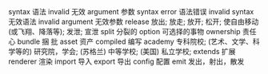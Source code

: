 syntax 语法
invalid 无效
argument 参数
syntax error 语法错误
invalid syntax 无效语法
invalid argument 无效参数
release 放出; 放走; 放开; 松开; 使自由移动(或飞翔、降落等); 发泄; 宣泄
split 分裂的
option 可选择的事物
ownership 责任心
bundle 捆 批
asset 资产
compiled 编写
academy 专科院校; (艺术、文学、科学等的) 研究院，学会; (苏格兰) 中等学校; (美国) 私立学校;
extends 扩展
renderer 渲染
import 导入
export 导出
config 配置
emit 发出，射出，散发


